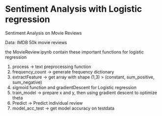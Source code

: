 # Sentiment Analysis with Logistic regression
Sentiment Analysis on Movie Reviews

Data: IMDB 50k movie reviews

the MovieReview.ipynb contain these important functions for logistic regression
1. process -> text preprocessing function
2. frequency_count -> generate frequency dictionary
3. extractFeature -> get array with shape (1,3) > (constant, sum_positive, sum_negative)
4. sigmoid function and gradientDescent for Logistic regression
5. train_model -> prepare x and y, then using gradient descent to optimize theta
6. Predict -> Predict individual review
7. model_acc_test -> get model accuracy on testdata
